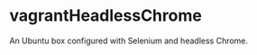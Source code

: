 vagrantHeadlessChrome
=====================

An Ubuntu box configured with Selenium and headless Chrome.
